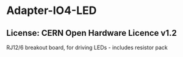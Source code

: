 # Adapter-IO4-LED
## License: CERN Open Hardware Licence v1.2


RJ12/6 breakout board, for driving LEDs - includes resistor pack



